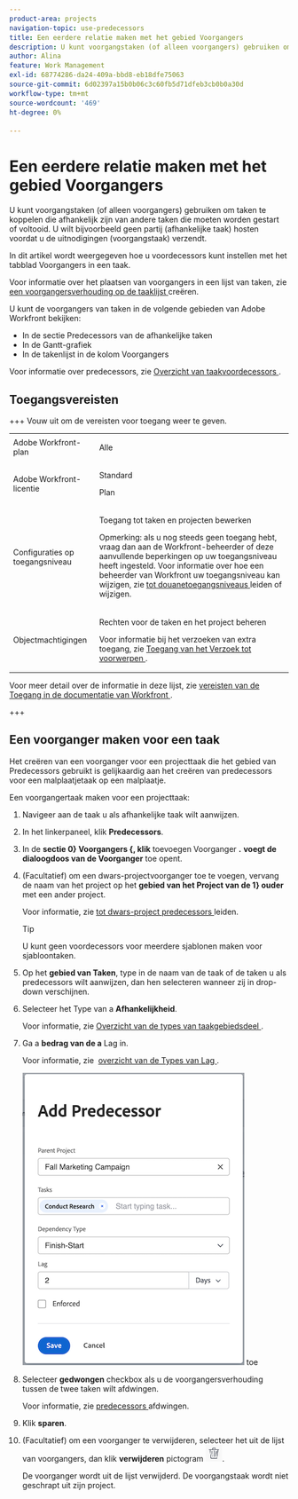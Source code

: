 ```yaml
---
product-area: projects
navigation-topic: use-predecessors
title: Een eerdere relatie maken met het gebied Voorgangers
description: U kunt voorgangstaken (of alleen voorgangers) gebruiken om taken te koppelen die afhankelijk zijn van andere taken die moeten worden gestart of voltooid.
author: Alina
feature: Work Management
exl-id: 68774286-da24-409a-bbd8-eb18dfe75063
source-git-commit: 6d02397a15b0b06c3c60fb5d71dfeb3cb0b0a30d
workflow-type: tm+mt
source-wordcount: '469'
ht-degree: 0%

---
```


# Een eerdere relatie maken met het gebied Voorgangers

<!-- Audited: 5/2025 -->

U kunt voorgangstaken (of alleen voorgangers) gebruiken om taken te koppelen die afhankelijk zijn van andere taken die moeten worden gestart of voltooid. U wilt bijvoorbeeld geen partij (afhankelijke taak) hosten voordat u de uitnodigingen (voorgangstaak) verzendt.

In dit artikel wordt weergegeven hoe u voordecessors kunt instellen met het tabblad Voorgangers in een taak.

Voor informatie over het plaatsen van voorgangers in een lijst van taken, zie [ een voorgangersverhouding op de taaklijst ](../../../manage-work/tasks/use-prdcssrs/create-predecessors-on-task-list.md) creëren.

U kunt de voorgangers van taken in de volgende gebieden van Adobe Workfront bekijken:

* In de sectie Predecessors van de afhankelijke taken
* In de Gantt-grafiek
* In de takenlijst in de kolom Voorgangers

Voor informatie over predecessors, zie [ Overzicht van taakvoordecessors ](../../../manage-work/tasks/use-prdcssrs/predecessors-overview.md).

## Toegangsvereisten

+++ Vouw uit om de vereisten voor toegang weer te geven.

<table style="table-layout:auto"> 
 <col> 
 <col> 
 <tbody> 
  <tr> 
   <td role="rowheader">Adobe Workfront-plan</td> 
   <td> <p>Alle</p> </td> 
  </tr> 
  <tr> 
   <td role="rowheader">Adobe Workfront-licentie</td> 
   <td> 
   <p>Standard </p>
    <p>Plan </p> </td> 
  </tr> 
  <tr> 
   <td role="rowheader">Configuraties op toegangsniveau</td> 
   <td> <p>Toegang tot taken en projecten bewerken</p> <p>Opmerking: als u nog steeds geen toegang hebt, vraag dan aan de Workfront-beheerder of deze aanvullende beperkingen op uw toegangsniveau heeft ingesteld. Voor informatie over hoe een beheerder van Workfront uw toegangsniveau kan wijzigen, zie <a href="../../../administration-and-setup/add-users/configure-and-grant-access/create-modify-access-levels.md" class="MCXref xref"> tot douanetoegangsniveaus </a> leiden of wijzigen.</p> </td> 
  </tr> 
  <tr> 
   <td role="rowheader">Objectmachtigingen</td> 
   <td> <p>Rechten voor de taken en het project beheren</p> <p>Voor informatie bij het verzoeken van extra toegang, zie <a href="../../../workfront-basics/grant-and-request-access-to-objects/request-access.md" class="MCXref xref"> Toegang van het Verzoek tot voorwerpen </a>.</p> </td> 
  </tr> 
 </tbody> 
</table>

Voor meer detail over de informatie in deze lijst, zie [ vereisten van de Toegang in de documentatie van Workfront ](/help/quicksilver/administration-and-setup/add-users/access-levels-and-object-permissions/access-level-requirements-in-documentation.md).

+++

## Een voorganger maken voor een taak

Het creëren van een voorganger voor een projecttaak die het gebied van Predecessors gebruikt is gelijkaardig aan het creëren van predecessors voor een malplaatjetaak op een malplaatje.

Een voorgangertaak maken voor een projecttaak:

1. Navigeer aan de taak u als afhankelijke taak wilt aanwijzen.

1. In het linkerpaneel, klik **Predecessors**.

1. In de **sectie 0} Voorgangers {, klik** toevoegen Voorganger **.** **voegt de dialoogdoos van de Voorganger** toe opent.

1. (Facultatief) om een dwars-projectvoorganger toe te voegen, vervang de naam van het project op het **gebied van het Project van de 1} ouder** met een ander project.

   Voor informatie, zie [ tot dwars-project predecessors ](../../../manage-work/tasks/use-prdcssrs/cross-project-predecessors.md) leiden.

   >[!TIP]
   >
   >U kunt geen voordecessors voor meerdere sjablonen maken voor sjabloontaken.


1. Op het **gebied van Taken**, type in de naam van de taak of de taken u als predecessors wilt aanwijzen, dan hen selecteren wanneer zij in drop-down verschijnen.

1. Selecteer het Type van a **Afhankelijkheid**.

   Voor informatie, zie [ Overzicht van de types van taakgebiedsdeel ](../../../manage-work/tasks/use-prdcssrs/task-dependency-types.md).

1. Ga a **bedrag van de a** Lag in.

   Voor informatie, zie &#x200B; [ overzicht van de Types van Lag ](../../../manage-work/tasks/use-prdcssrs/lag-types.md).

   ![ voeg de dialoogdoos van de Voorganger ](assets/add-predecessor-dialog-box.png) toe

1. Selecteer **gedwongen** checkbox als u de voorgangersverhouding tussen de twee taken wilt afdwingen.

   Voor informatie, zie [ predecessors ](../../../manage-work/tasks/use-prdcssrs/enforced-predecessors.md) afdwingen.

1. Klik **sparen**.

1. (Facultatief) om een voorganger te verwijderen, selecteer het uit de lijst van voorgangers, dan klik **verwijderen** pictogram ![ verwijderen pictogram ](assets/remove-or-delete-icon.png).

   De voorganger wordt uit de lijst verwijderd. De voorgangstaak wordt niet geschrapt uit zijn project.
